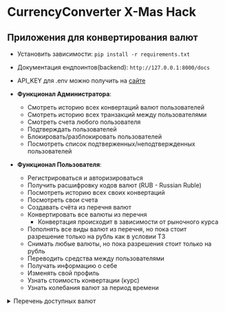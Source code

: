 # CurrencyConverter X-Mas Hack

## Приложения для конвертирования валют

* Установить зависимости: ```pip install -r requirements.txt```
* Документация ендпоинтов(backend): ```http://127.0.0.1:8000/docs```
* API_KEY для .env можно получить на [сайте](https://apilayer.com/marketplace/exchangerates_data-api)


* **Функционал Администратора**:
  * Смотреть историю всех конвертаций валют пользователей
  * Смотреть историю всех транзакций между пользователями
  * Смотреть счета любого пользователя
  * Подтверждать пользователей
  * Блокировать/разблокировать пользователей
  * Посмотреть список подтверженных/неподтвержденных пользователей

* **Функционал Пользователя**:
  * Регистрироваться и авторизироваться
  * Получить расшифровку кодов валют (RUB - Russian Ruble)
  * Посмотреть историю всех своих конвертаций
  * Посмотреть свои счета
  * Создавать счёта из перечня валют
  * Конвертировать все валюты из перечня
    * Конвертация происходит в зависимости от рыночного курса
  * Пополнять все виды валют из перечня, но пока стоит разрешение только на рубль как в условии ТЗ
  * Снимать любые валюты, но пока разрешения стоит только на рубль
  * Переводить средства между пользователями
  * Получать информацию о себе
  * Изменять свой профиль
  * Узнать стоимость конвертации (курс)
  * Узнать колебания валют за период времени


<details>
  <summary>Перечень доступных валют</summary>

    "AED": "United Arab Emirates Dirham",
    "AFN": "Afghan Afghani",
    "ALL": "Albanian Lek",
    "AMD": "Armenian Dram",
    "ANG": "Netherlands Antillean Guilder",
    "AOA": "Angolan Kwanza",
    "ARS": "Argentine Peso",
    "AUD": "Australian Dollar",
    "AWG": "Aruban Florin",
    "AZN": "Azerbaijani Manat",
    "BAM": "Bosnia-Herzegovina Convertible Mark",
    "BBD": "Barbadian Dollar",
    "BDT": "Bangladeshi Taka",
    "BGN": "Bulgarian Lev",
    "BHD": "Bahraini Dinar",
    "BIF": "Burundian Franc",
    "BMD": "Bermudan Dollar",
    "BND": "Brunei Dollar",
    "BOB": "Bolivian Boliviano",
    "BRL": "Brazilian Real",
    "BSD": "Bahamian Dollar",
    "BTC": "Bitcoin",
    "BTN": "Bhutanese Ngultrum",
    "BWP": "Botswanan Pula",
    "BYN": "New Belarusian Ruble",
    "BYR": "Belarusian Ruble",
    "BZD": "Belize Dollar",
    "CAD": "Canadian Dollar",
    "CDF": "Congolese Franc",
    "CHF": "Swiss Franc",
    "CLF": "Chilean Unit of Account (UF)",
    "CLP": "Chilean Peso",
    "CNY": "Chinese Yuan",
    "COP": "Colombian Peso",
    "CRC": "Costa Rican Col\u00f3n",
    "CUC": "Cuban Convertible Peso",
    "CUP": "Cuban Peso",
    "CVE": "Cape Verdean Escudo",
    "CZK": "Czech Republic Koruna",
    "DJF": "Djiboutian Franc",
    "DKK": "Danish Krone",
    "DOP": "Dominican Peso",
    "DZD": "Algerian Dinar",
    "EGP": "Egyptian Pound",
    "ERN": "Eritrean Nakfa",
    "ETB": "Ethiopian Birr",
    "EUR": "Euro",
    "FJD": "Fijian Dollar",
    "FKP": "Falkland Islands Pound",
    "GBP": "British Pound Sterling",
    "GEL": "Georgian Lari",
    "GGP": "Guernsey Pound",
    "GHS": "Ghanaian Cedi",
    "GIP": "Gibraltar Pound",
    "GMD": "Gambian Dalasi",
    "GNF": "Guinean Franc",
    "GTQ": "Guatemalan Quetzal",
    "GYD": "Guyanaese Dollar",
    "HKD": "Hong Kong Dollar",
    "HNL": "Honduran Lempira",
    "HRK": "Croatian Kuna",
    "HTG": "Haitian Gourde",
    "HUF": "Hungarian Forint",
    "IDR": "Indonesian Rupiah",
    "ILS": "Israeli New Sheqel",
    "IMP": "Manx pound",
    "INR": "Indian Rupee",
    "IQD": "Iraqi Dinar",
    "IRR": "Iranian Rial",
    "ISK": "Icelandic Kr\u00f3na",
    "JEP": "Jersey Pound",
    "JMD": "Jamaican Dollar",
    "JOD": "Jordanian Dinar",
    "JPY": "Japanese Yen",
    "KES": "Kenyan Shilling",
    "KGS": "Kyrgystani Som",
    "KHR": "Cambodian Riel",
    "KMF": "Comorian Franc",
    "KPW": "North Korean Won",
    "KRW": "South Korean Won",
    "KWD": "Kuwaiti Dinar",
    "KYD": "Cayman Islands Dollar",
    "KZT": "Kazakhstani Tenge",
    "LAK": "Laotian Kip",
    "LBP": "Lebanese Pound",
    "LKR": "Sri Lankan Rupee",
    "LRD": "Liberian Dollar",
    "LSL": "Lesotho Loti",
    "LTL": "Lithuanian Litas",
    "LVL": "Latvian Lats",
    "LYD": "Libyan Dinar",
    "MAD": "Moroccan Dirham",
    "MDL": "Moldovan Leu",
    "MGA": "Malagasy Ariary",
    "MKD": "Macedonian Denar",
    "MMK": "Myanma Kyat",
    "MNT": "Mongolian Tugrik",
    "MOP": "Macanese Pataca",
    "MRO": "Mauritanian Ouguiya",
    "MUR": "Mauritian Rupee",
    "MVR": "Maldivian Rufiyaa",
    "MWK": "Malawian Kwacha",
    "MXN": "Mexican Peso",
    "MYR": "Malaysian Ringgit",
    "MZN": "Mozambican Metical",
    "NAD": "Namibian Dollar",
    "NGN": "Nigerian Naira",
    "NIO": "Nicaraguan C\u00f3rdoba",
    "NOK": "Norwegian Krone",
    "NPR": "Nepalese Rupee",
    "NZD": "New Zealand Dollar",
    "OMR": "Omani Rial",
    "PAB": "Panamanian Balboa",
    "PEN": "Peruvian Nuevo Sol",
    "PGK": "Papua New Guinean Kina",
    "PHP": "Philippine Peso",
    "PKR": "Pakistani Rupee",
    "PLN": "Polish Zloty",
    "PYG": "Paraguayan Guarani",
    "QAR": "Qatari Rial",
    "RON": "Romanian Leu",
    "RSD": "Serbian Dinar",
    "RUB": "Russian Ruble",
    "RWF": "Rwandan Franc",
    "SAR": "Saudi Riyal",
    "SBD": "Solomon Islands Dollar",
    "SCR": "Seychellois Rupee",
    "SDG": "Sudanese Pound",
    "SEK": "Swedish Krona",
    "SGD": "Singapore Dollar",
    "SHP": "Saint Helena Pound",
    "SLE": "Sierra Leonean Leone",
    "SLL": "Sierra Leonean Leone",
    "SOS": "Somali Shilling",
    "SRD": "Surinamese Dollar",
    "STD": "S\u00e3o Tom\u00e9 and Pr\u00edncipe Dobra",
    "SVC": "Salvadoran Col\u00f3n",
    "SYP": "Syrian Pound",
    "SZL": "Swazi Lilangeni",
    "THB": "Thai Baht",
    "TJS": "Tajikistani Somoni",
    "TMT": "Turkmenistani Manat",
    "TND": "Tunisian Dinar",
    "TOP": "Tongan Pa\u02bbanga",
    "TRY": "Turkish Lira",
    "TTD": "Trinidad and Tobago Dollar",
    "TWD": "New Taiwan Dollar",
    "TZS": "Tanzanian Shilling",
    "UAH": "Ukrainian Hryvnia",
    "UGX": "Ugandan Shilling",
    "USD": "United States Dollar",
    "UYU": "Uruguayan Peso",
    "UZS": "Uzbekistan Som",
    "VEF": "Venezuelan Bol\u00edvar Fuerte",
    "VND": "Vietnamese Dong",
    "VUV": "Vanuatu Vatu",
    "WST": "Samoan Tala",
    "XAF": "CFA Franc BEAC",
    "XAG": "Silver (troy ounce)",
    "XAU": "Gold (troy ounce)",
    "XCD": "East Caribbean Dollar",
    "XDR": "Special Drawing Rights",
    "XOF": "CFA Franc BCEAO",
    "XPF": "CFP Franc",
    "YER": "Yemeni Rial",
    "ZAR": "South African Rand",
    "ZMK": "Zambian Kwacha (pre-2013)",
    "ZMW": "Zambian Kwacha",
    "ZWL": "Zimbabwean Dollar"

</details>
